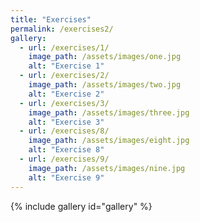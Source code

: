 ```yaml
---
title: "Exercises"
permalink: /exercises2/
gallery:
  - url: /exercises/1/
    image_path: /assets/images/one.jpg
    alt: "Exercise 1"
  - url: /exercises/2/
    image_path: /assets/images/two.jpg
    alt: "Exercise 2"
  - url: /exercises/3/
    image_path: /assets/images/three.jpg
    alt: "Exercise 3"
  - url: /exercises/8/
    image_path: /assets/images/eight.jpg
    alt: "Exercise 8"
  - url: /exercises/9/
    image_path: /assets/images/nine.jpg
    alt: "Exercise 9"
---
```


{% include gallery id="gallery" %}
